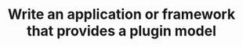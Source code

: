 ---
layout: post
title: Write an application or framework that provides a plugin model
status: todo
finished: _
---